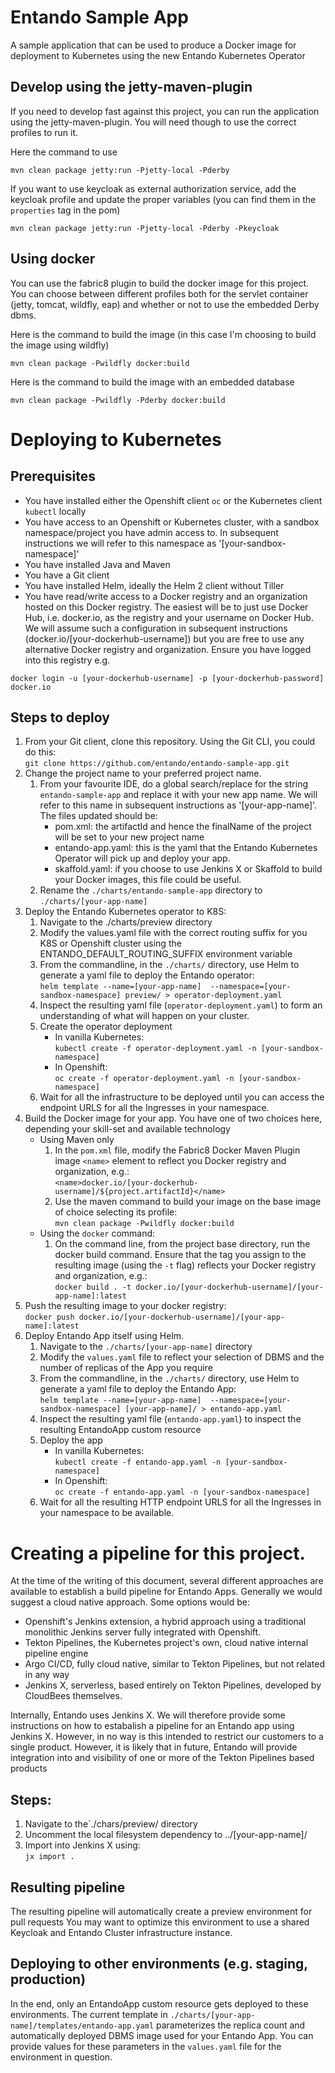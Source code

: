 # Entando Sample App 
A sample application that can be used to produce a Docker image for deployment to Kubernetes using the new Entando
Kubernetes Operator

## Develop using the jetty-maven-plugin
If you need to develop fast against this project, you can run the application using the jetty-maven-plugin.
You will need though to use the correct profiles to run it.

Here the command to use 
```
mvn clean package jetty:run -Pjetty-local -Pderby
```

If you want to use keycloak as external authorization service, add the keycloak profile and update the proper variables (you can find them in the `properties` tag in the pom)

```
mvn clean package jetty:run -Pjetty-local -Pderby -Pkeycloak
```

## Using docker
You can use the fabric8 plugin  to build the docker image for this project. 
You can choose between different profiles both for the servlet container (jetty, tomcat, wildfly, eap) 
and whether or not to use the embedded Derby  dbms.

Here is the command to build the image (in this case I'm choosing to build the image using wildfly)
```
mvn clean package -Pwildfly docker:build
```

Here is the command to build the image with an embedded database
```
mvn clean package -Pwildfly -Pderby docker:build
```

# Deploying to Kubernetes

## Prerequisites

* You have installed either the Openshift client `oc` or the Kubernetes client `kubectl` locally
* You have access to an Openshift or Kubernetes cluster, with a sandbox namespace/project you have admin access to. In 
  subsequent instructions we will refer to this namespace as '[your-sandbox-namespace]'
* You have installed Java and Maven
* You have a Git client
* You have installed Helm, ideally the Helm 2 client without Tiller
* You have read/write access to a Docker registry and an organization hosted on this Docker registry. The easiest will 
  be to just use Docker Hub, i.e. docker.io, as the registry and your username on Docker Hub. We will assume such 
  a configuration in subsequent instructions (docker.io/[your-dockerhub-username]) but you
  are free to use any alternative Docker registry and organization. Ensure you have logged into this registry e.g.
 
 `docker login -u [your-dockerhub-username] -p [your-dockerhub-password] docker.io` 

## Steps to deploy

1. From your Git client, clone this repository. Using the Git CLI, you could do this:    
    `git clone https://github.com/entando/entando-sample-app.git`
2. Change the project name to your preferred project name. 
    1.  From your favourite IDE, do a global search/replace for the 
string `entando-sample-app` and replace it with your new app name. We will refer to this name in subsequent instructions 
as '[your-app-name]'. The files updated should be:
        * pom.xml: the artifactId and hence the finalName of the project will be set to your new project name 
        * entando-app.yaml: this is the yaml that the Entando Kubernetes Operator will pick up and deploy your app.
        * skaffold.yaml: if you choose to use Jenkins X or Skaffold to build your Docker images, this file could be useful. 
    2. Rename the `./charts/entando-sample-app` directory to `./charts/[your-app-name]` 
3. Deploy the Entando Kubernetes operator to K8S:
   1. Navigate to the ./charts/preview directory
   2. Modify the values.yaml file with the correct routing suffix for you K8S or Openshift cluster using the ENTANDO_DEFAULT_ROUTING_SUFFIX environment variable
   3. From the commandline, in the `./charts/` directory, use Helm to generate a yaml file to deploy the Entando operator:    
     `helm template --name=[your-app-name]  --namespace=[your-sandbox-namespace] preview/ > operator-deployment.yaml`
   4. Inspect the resulting yaml file (`operator-deployment.yaml`) to form an understanding of what will happen on your cluster.
   5. Create the operator deployment
       * In vanilla Kubernetes:            
     `kubectl create -f operator-deployment.yaml -n [your-sandbox-namespace]`
       * In Openshift:       
     `oc create -f operator-deployment.yaml -n [your-sandbox-namespace]`
   6. Wait for all the infrastructure to be deployed until you can access the endpoint URLS for all the Ingresses in your namespace.      
4. Build the Docker image for your app. You have one of two choices here, depending your skill-set and available technology
   * Using Maven only
       1. In the `pom.xml` file, modify the Fabric8 Docker Maven Plugin image `<name>` element to reflect you Docker registry and organization, e.g.:       
         `<name>docker.io/[your-dockerhub-username]/${project.artifactId}</name>`
       2. Use the maven command to build your image on the base image of choice selecting its profile:       
         `mvn clean package -Pwildfly docker:build`
   * Using the `docker` command:    
       1. On the command line, from the project base directory, run the docker build command. Ensure that the tag you 
          assign to the resulting image (using the `-t` flag) reflects your Docker registry and organization, e.g.:      
         `docker build . -t docker.io/[your-dockerhub-username]/[your-app-name]:latest `
5. Push the resulting image to your docker registry:     
    `docker push docker.io/[your-dockerhub-username]/[your-app-name]:latest`   
6. Deploy Entando App itself using Helm.
    1. Navigate to the `./charts/[your-app-name]` directory
    2. Modify the `values.yaml` file to reflect your selection of DBMS and the number of replicas of the App you require
    3. From the commandline, in the `./charts/` directory, use Helm to generate a yaml file to deploy the Entando App:    
        `helm template --name=[your-app-name]  --namespace=[your-sandbox-namespace] [your-app-name]/ > entando-app.yaml`
    4. Inspect the resulting yaml file (`entando-app.yaml`) to inspect the resulting EntandoApp custom resource
    5. Deploy the app
        * In vanilla Kubernetes:    
           `kubectl create -f entando-app.yaml -n [your-sandbox-namespace]`
        * In Openshift:    
           `oc create -f entando-app.yaml -n [your-sandbox-namespace]`
    6. Wait for all the resulting HTTP endpoint URLS for all the Ingresses in your namespace to be available.      
   
# Creating a pipeline for this project.

At the time of the writing of this document, several different approaches are available to establish a build pipeline
for Entando Apps. Generally we would suggest a cloud native approach. Some options would be:
* Openshift's Jenkins extension, a hybrid approach using a traditional monolithic Jenkins server fully integrated with Openshift.
* Tekton Pipelines, the Kubernetes project's own, cloud native internal pipeline engine
* Argo CI/CD, fully cloud native, similar to Tekton Pipelines, but not related in any way 
* Jenkins X, serverless, based entirely on Tekton Pipelines, developed by CloudBees themselves. 

Internally, Entando uses Jenkins X. We will therefore provide some instructions on how to estabalish a pipeline for
 an Entando app using Jenkins X. However, in no way is this intended to restrict our customers to a single product. However,
 it is likely that in future, Entando will provide integration into and visibility of one or more of the Tekton Pipelines based
 products
## Steps:        

1. Navigate to the`./chars/preview/ directory
2. Uncomment the local filesystem dependency to ../[your-app-name]/
3. Import into Jenkins X using:    
`jx import . `

## Resulting pipeline
The resulting pipeline will automatically create a preview environment for pull requests
You may want to optimize this environment to use a shared Keycloak and Entando Cluster infrastructure
instance.

## Deploying to other environments (e.g. staging, production)

In the end, only an EntandoApp custom resource gets deployed to these environments. The current template
in `./charts/[your-app-name]/templates/entando-app.yaml` parameterizes the replica count and 
automatically deployed DBMS image used for your Entando App. You can provide values for
these parameters in the `values.yaml` file for the environment in question. 
